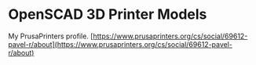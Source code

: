 # OpenSCAD 3D Printer Models

My PrusaPrinters profile. [https://www.prusaprinters.org/cs/social/69612-pavel-r/about](https://www.prusaprinters.org/cs/social/69612-pavel-r/about)
